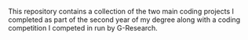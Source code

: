 This repository contains a collection of the two main coding projects I completed as part of the second year of my degree along with a coding competition I competed in run by G-Research.
